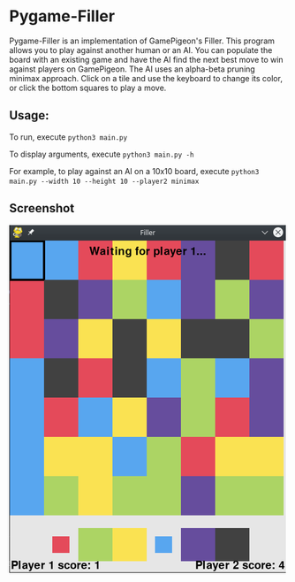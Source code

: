 # Pygame-Filler

Pygame-Filler is an implementation of GamePigeon's Filler. This program allows you to play against another human or an AI. You can populate the board with an existing game and have the AI find the next best move to win against players on GamePigeon. The AI uses an alpha-beta pruning minimax approach. Click on a tile and use the keyboard to change its color, or click the bottom squares to play a move.

## Usage:

To run, execute `python3 main.py`

To display arguments, execute `python3 main.py -h`

For example, to play against an AI on a 10x10 board, execute `python3 main.py --width 10 --height 10 --player2 minimax`

## Screenshot

![Screenshot](images/screenshot.png)

